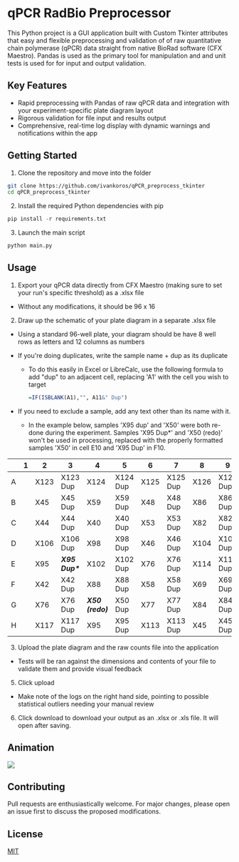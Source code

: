 # qPCR RadBio Preprocessor

This Python project is a GUI application built with Custom Tkinter attributes that easy and flexible preprocessing and validation of of raw quantitative chain polymerase (qPCR) data straight from native BioRad software (CFX Maestro). Pandas is used as the primary tool for manipulation and and unit tests is used for for input and output validation.

## Key Features

- Rapid preprocessing with Pandas of raw qPCR data and integration with your experiment-specific plate diagram layout
- Rigorous validation for file input and results output
- Comprehensive, real-time log display with dynamic warnings and notifications within the app

## Getting Started

1. Clone the repository and move into the folder

```bash
git clone https://github.com/ivankoros/qPCR_preprocess_tkinter
cd qPCR_preprocess_tkinter
```
2. Install the required Python dependencies with pip
```python
pip install -r requirements.txt
```
3. Launch the main script
```python
python main.py
```

## Usage
1. Export your qPCR data directly from CFX Maestro (making sure to set your run's specific threshold) as a .xlsx file
  - Without any modifications, it should be 96 x 16 
2. Draw up the schematic of your plate diagram in a separate .xlsx file

  - Using a standard 96-well plate, your diagram should be have 8 well rows as letters and 12 columns as numbers
  
  - If you're doing duplicates, write the sample name + dup as its duplicate
  
    - To do this easily in Excel or LibreCalc, use the following formula to add "dup" to an adjacent cell, replacing 'A1' with the cell you wish to target
    
      ```R
      =IF(ISBLANK(A1),"", A11&" Dup")
      ```
  - If you need to exclude a sample, add any text other than its name with it.
  
    - In the example below, samples 'X95 dup' and 'X50' were both re-done during the experiment. Samples 'X95 Dup*' and 'X50 (redo)' won't be used in processing, replaced with the properly formatted samples 'X50' in cell E10 and 'X95 Dup' in F10.
        
  |  	| 1 	| 2 	| 3 	| 4 	| 5 	| 6 	| 7 	| 8 	| 9 	| 10 	| 11 	| 12 	|
|---	|---	|---	|---	|---	|---	|---	|---	|---	|---	|---	|---	|---	|
| A 	|  	| X123 	| X123 Dup 	| X124 	| X124 Dup 	| X125 	| X125 Dup 	| X126 	| X126 Dup 	| X127 	| X127 Dup 	|  	|
| B 	|  	| X45 	| X45 Dup 	| X59 	| X59 Dup 	| X48 	| X48 Dup 	| X86 	| X86 Dup 	| X88 	| X88 Dup 	|  	|
| C 	|  	| X44 	| X44 Dup 	| X40 	| X40 Dup 	| X53 	| X53 Dup 	| X82 	| X82 Dup 	| X106 	| X106 Dup 	|  	|
| D 	|  	| X106 	| X106 Dup 	| X98 	| X98 Dup 	| X46 	| X46 Dup 	| X104 	| X104 Dup 	| X61 	| X61 Dup 	|  	|
| E 	|  	| X95 	| **_X95 Dup\*_** 	| X102 	| X102 Dup 	| X76 	| X76 Dup 	| X114 	| X114 Dup 	| **X95 Dup** 	|  	|  	|
| F 	|  	| X42 	| X42 Dup 	| X88 	| X88 Dup 	| X58 	| X58 Dup 	| X69 	| X69 Dup 	| **X50** 	|  	|  	|
| G 	|  	| X76 	| X76 Dup 	| **_X50 (redo)_** 	| X50 Dup 	| X77 	| X77 Dup 	| X84 	| X84 Dup 	|  	|  	|  	|
| H 	|  	| X117 	| X117 Dup 	| X95 	| X95 Dup 	| X113 	| X113 Dup 	| X45 	| X45 Dup 	|  	|  	|  	|
 
 
3. Upload the plate diagram and the raw counts file into the application

 - Tests will be ran against the dimensions and contents of your file to validate them and provide visual feedback
 
5. Click upload

  - Make note of the logs on the right hand side, pointing to possible statistical outliers needing your manual review
  
6. Click download to download your output as an .xlsx or .xls file. It will open after saving. 


## Animation
![](qPCR_tkinter_animation.gif)

## Contributing

Pull requests are enthusiastically welcome. For major changes, please open an issue first to discuss the proposed modifications.

## License

[MIT](https://choosealicense.com/licenses/mit/)


